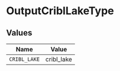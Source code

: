 # OutputCriblLakeType


## Values

| Name         | Value        |
| ------------ | ------------ |
| `CRIBL_LAKE` | cribl_lake   |